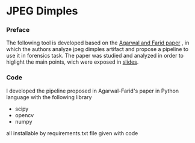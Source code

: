 # JPEG Dimples
### Preface
The following tool is developed based on the [Agarwal and Farid paper](https://github.com/jabosso/JPEG_Dimples_tool/blob/main/Agarwal_Farid.pdf) , in which the authors analyze jpeg dimples artifact and propose a pipeline to use it in forensics task.
The paper was studied and analyzed in order to higlight the main points, wich were exposed in [slides](https://github.com/jabosso/JPEG_Dimples_tool/blob/main/JPEG_DIMPLES_slide.pdf).

### Code
I developed the pipeline proposed in Agarwal-Farid's paper in Python language with the following library
* scipy
* opencv
* numpy

all installable by requirements.txt file given with code



